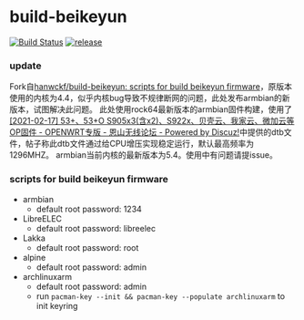 # build-beikeyun

[![Build Status](https://travis-ci.com/qijianjun/build-beikeyun.svg?branch=master)](https://travis-ci.com/qijianjun/build-beikeyun)
[![release](https://img.shields.io/github/release/qijianjun/build-beikeyun.svg)](https://github.com/qijianjun/build-beikeyun/releases)

### update

Fork自[hanwckf/build-beikeyun: scripts for build beikeyun firmware](https://github.com/hanwckf/build-beikeyun)，原版本使用的内核为4.4，似乎内核bug导致不规律断网的问题，此处发布armbian的新版本，试图解决此问题。
此处使用rock64最新版本的armbian固件构建，使用了[\[2021-02-17\] 53+、53+O S905x3(含x2)、S922x、贝壳云、我家云、微加云等OP固件 - OPENWRT专版 - 恩山无线论坛 - Powered by Discuz!](https://www.right.com.cn/forum/thread-4076037-1-1.html)中提供的dtb文件，帖子称此dtb文件通过给CPU增压实现稳定运行，默认最高频率为1296MHZ。
armbian当前内核的最新版本为5.4。使用中有问题请提issue。

### scripts for build beikeyun firmware

- armbian
  - default root password: 1234
- LibreELEC
  - default root password: libreelec
- Lakka
  - default root password: root
- alpine
  - default root password: admin
- archlinuxarm
  - default root password: admin
  - run `pacman-key --init && pacman-key --populate archlinuxarm` to init keyring
